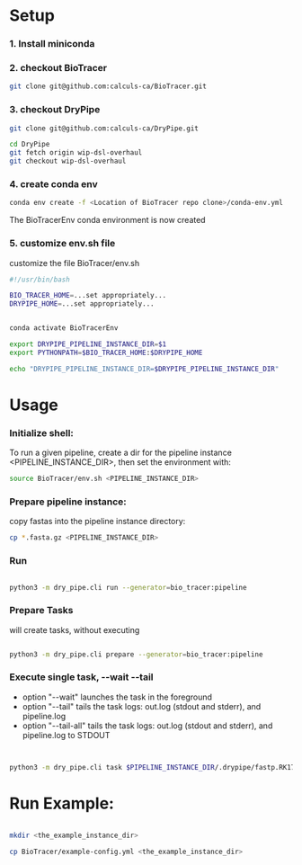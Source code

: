 
# Setup

### 1. Install miniconda 


### 2. checkout BioTracer

```bash 
git clone git@github.com:calculs-ca/BioTracer.git
```

### 3. checkout DryPipe

```bash 
git clone git@github.com:calculs-ca/DryPipe.git

cd DryPipe
git fetch origin wip-dsl-overhaul
git checkout wip-dsl-overhaul
```

### 4. create conda env

```bash 
conda env create -f <Location of BioTracer repo clone>/conda-env.yml
```

The BioTracerEnv conda environment is now created


### 5. customize env.sh file


customize the file BioTracer/env.sh

```bash 
#!/usr/bin/bash

BIO_TRACER_HOME=...set appropriately...
DRYPIPE_HOME=...set appropriately...


conda activate BioTracerEnv

export DRYPIPE_PIPELINE_INSTANCE_DIR=$1
export PYTHONPATH=$BIO_TRACER_HOME:$DRYPIPE_HOME

echo "DRYPIPE_PIPELINE_INSTANCE_DIR=$DRYPIPE_PIPELINE_INSTANCE_DIR"
```

# Usage

### Initialize shell:

To run a given pipeline, create a dir for the pipeline instance <PIPELINE_INSTANCE_DIR>, then set the environment with: 

```bash 
source BioTracer/env.sh <PIPELINE_INSTANCE_DIR>
```

### Prepare pipeline instance:

copy fastas into the pipeline instance directory: 

```bash 
cp *.fasta.gz <PIPELINE_INSTANCE_DIR>

```


### Run

```bash 

python3 -m dry_pipe.cli run --generator=bio_tracer:pipeline
```

### Prepare Tasks

will create tasks, without executing

```bash 

python3 -m dry_pipe.cli prepare --generator=bio_tracer:pipeline

```

### Execute single task, --wait --tail

+ option "--wait" launches the task in the foreground 
+ option "--tail" tails the task logs:  out.log (stdout and stderr), and pipeline.log
+ option "--tail-all" tails the task logs:  out.log (stdout and stderr), and pipeline.log to STDOUT

```bash 


python3 -m dry_pipe.cli task $PIPELINE_INSTANCE_DIR/.drypipe/fastp.RK1723_20231106_R00 --wait --tail-all         

```

# Run Example:

```bash 

mkdir <the_example_instance_dir>

cp BioTracer/example-config.yml <the_example_instance_dir>          

```
